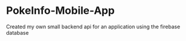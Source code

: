# PokeInfo-Mobile-App

Created my own small backend api for an application using the firebase database
